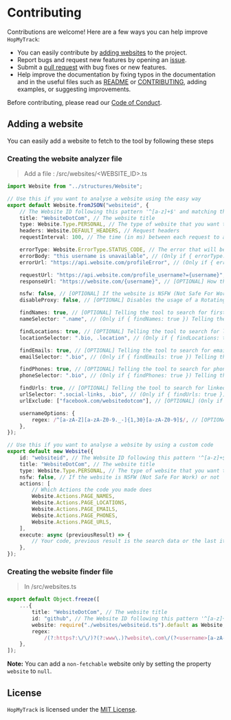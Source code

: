 # Contributing

Contributions are welcome! Here are a few ways you can help improve `HopMyTrack`:

- You can easily contribute by [adding websites](#adding-a-website) to the project.
- Report bugs and request new features by opening an [issue](https://github.com/gastonchenet/hopmytrack/issues).
- Submit a [pull request](https://github.com/gastonchenet/hopmytrack/pulls) with bug fixes or new features.
- Help improve the documentation by fixing typos in the documentation and in the useful files such as [README](README.md) or [CONTRIBUTING](CONTRIBUTING.md), adding examples, or suggesting improvements.

Before contributing, please read our [Code of Conduct](CODE_OF_CONDUCT.md).

## Adding a website

You can easily add a website to fetch to the tool by following these steps

### Creating the website analyzer file

> Add a file : /src/websites/<WEBSITE_ID>.ts

```typescript
import Website from "../structures/Website";

// Use this if you want to analyse a website using the easy way
export default Website.fromJSON("websiteid", {
	// The Website ID following this pattern '^[a-z]+$' and matching the file name
	title: "WebsiteDotCom", // The website title
	type: Website.Type.PERSONAL, // The type of website that you want to add (SOCIAL, PROFESSIONAL, GAMING, VIDEO, MUSIC, ART, BLOG, PERSONAL, DEVELOPMENT)
	headers: Website.DEFAULT_HEADERS, // Request headers
	requestInterval: 100, // The time (in ms) between each request to avoid 429 error code (Too Many Requests)

	errorType: Website.ErrorType.STATUS_CODE, // The error that will be returned if the searched username is unavailable (STATUS_CODE, RESPONSE_BODY, RESPONSE_URL)
	errorBody: "this username is unavailable", // (Only if { errorType: STATUS_CODE }) A string specificly present in the returned HTML code if the username is unavailable (can also be a 'string[]')
	errorUrl: "https://api.website.com/profileError", // (Only if { errorType: RESPONSE_URL }) The response URL returned if the username is unavailable

	requestUrl: "https://api.website.com/profile_username?={username}", // The request URL, use '{username}' as the placeholder for the username
	responseUrl: "https://website.com/{username}", // [OPTIONAL] How the response URL will be displayed as a result, use '{username}' as the placeholder for the username

	nsfw: false, // [OPTIONAL] If the website is NSFW (Not Safe For Work) or not
	disableProxy: false, // [OPTIONAL] Disables the usage of a Rotating IP Proxy

	findNames: true, // [OPTIONAL] Telling the tool to search for first and last names
	nameSelector: ".name", // (Only if { findNames: true }) Telling the tool where to find first and last names (CSS Selector)

	findLocations: true, // [OPTIONAL] Telling the tool to search for locations
	locationSelector: ".bio, .location", // (Only if { findLocations: true }) Telling the tool to search for location (CSS Selector)

	findEmails: true, // [OPTIONAL] Telling the tool to search for email addresses
	emailSelector: ".bio", // (Only if { findEmails: true }) Telling the tool to search for email adresses (CSS Selector)

	findPhones: true, // [OPTIONAL] Telling the tool to search for phone numbers
	phoneSelector: ".bio", // (Only if { findPhones: true }) Telling the tool to search for phone numbers (CSS Selector)

	findUrls: true, // [OPTIONAL] Telling the tool to search for linked URLs (Useful to link accounts to each others)
	urlSelector: ".social-links, .bio", // (Only if { findUrls: true }) Telling the tool to search for linked URLs (CSS Selector)
	urlExclude: ["facebook.com/websitedotcom"], // [OPTIONAL] (Only if { findUrls: true }) avoid accidentally collecting the website's social media links

	usernameOptions: {
		regex: /^[a-zA-Z][a-zA-Z0-9._-]{1,30}[a-zA-Z0-9]$/, // [OPTIONAL] Make the tool skip this website if the username doesn't match the given RegEx pattern
	},
});

// Use this if you want to analyse a website by using a custom code
export default new Website({
	id: "websiteid", // The Website ID following this pattern '^[a-z]+$' and matching the file name,
	title: "WebsiteDotCom", // The website title
	type: Website.Type.PERSONAL, // The type of website that you want to add (SOCIAL, PROFESSIONAL, GAMING, VIDEO, MUSIC, ART, BLOG, PERSONAL, DEVELOPMENT)
	nsfw: false, // If the website is NSFW (Not Safe For Work) or not
	actions: [
		// Which Actions the code you made does
		Website.Actions.PAGE_NAMES,
		Website.Actions.PAGE_LOCATIONS,
		Website.Actions.PAGE_EMAILS,
		Website.Actions.PAGE_PHONES,
		Website.Actions.PAGE_URLS,
	],
	execute: async (previousResult) => {
		// Your code, previous result is the search data or the last iteration's found data
	},
});
```

### Creating the website finder file

> In /src/websites.ts

```typescript
export default Object.freeze([
	...{
		title: "WebsiteDotCom", // The website title
		id: "github", // The Website ID following this pattern '^[a-z]+$' and matching the website analyzer file name
		website: require("./websites/websiteid.ts").default as Website, // Use the path to the the website analyzer file
		regex:
			/(?:https?:\/\/)?(?:www\.)?website\.com\/(?<username>[a-zA-Z0-9](?:[a-zA-Z0-9]|-(?=[a-zA-Z0-9])){0,38})/gi, // The matching pattern of any of the website's profile pages
	},
]);
```

**Note:** You can add a `non-fetchable` website only by setting the property `website` to `null`.

## License

`HopMyTrack` is licensed under the [MIT License](LICENSE).
